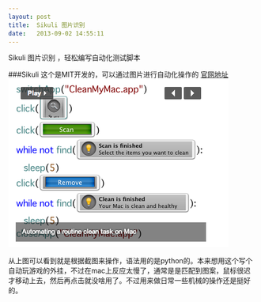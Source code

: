 ```yaml
---
layout: post
title:  Sikuli 图片识别
date:   2013-09-02 14:55:11
---
```


Sikuli 图片识别 ，轻松编写自动化测试脚本

###Sikuli
这个是MIT开发的，可以通过图片进行自动化操作的 [官网地址](http://www.sikuli.org/)
![sikuli示例](/images/2013-09-06/sikuli_sample1.png)

从上图可以看到就是根据截图来操作，语法用的是python的。本来想用这个写个自动玩游戏的外挂，不过在mac上反应太慢了，通常是是匹配到图案，鼠标很迟才移动上去，然后再点击就没啥用了。不过用来做日常一些机械的操作还是挺好的。





